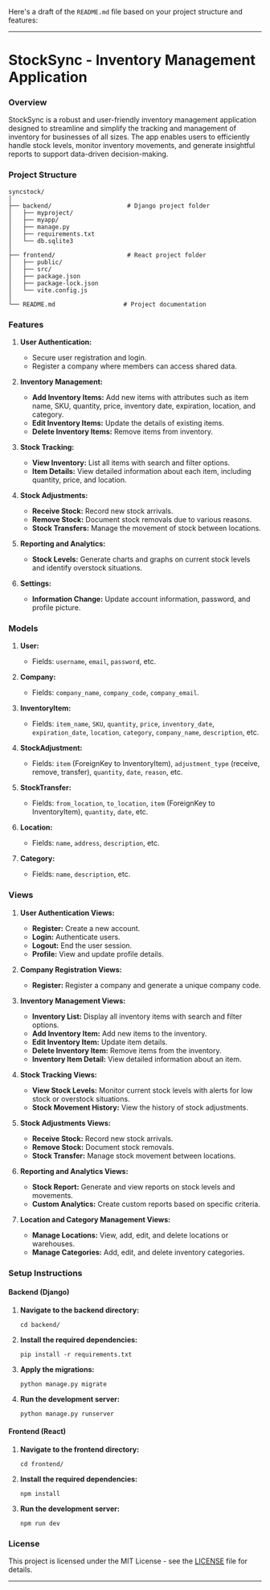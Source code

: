 Here's a draft of the `README.md` file based on your project structure and features:

---

# **StockSync - Inventory Management Application**

### **Overview**
StockSync is a robust and user-friendly inventory management application designed to streamline and simplify the tracking and management of inventory for businesses of all sizes. The app enables users to efficiently handle stock levels, monitor inventory movements, and generate insightful reports to support data-driven decision-making.

### **Project Structure**

```
syncstock/
│
├── backend/                     # Django project folder
│   ├── myproject/
│   ├── myapp/
│   ├── manage.py
│   ├── requirements.txt
│   └── db.sqlite3
│
├── frontend/                    # React project folder
│   ├── public/
│   ├── src/
│   ├── package.json
│   ├── package-lock.json
│   └── vite.config.js
│
└── README.md                   # Project documentation
```

### **Features**

1. **User Authentication:**
   - Secure user registration and login.
   - Register a company where members can access shared data.

2. **Inventory Management:**
   - **Add Inventory Items:** Add new items with attributes such as item name, SKU, quantity, price, inventory date, expiration, location, and category.
   - **Edit Inventory Items:** Update the details of existing items.
   - **Delete Inventory Items:** Remove items from inventory.

3. **Stock Tracking:**
   - **View Inventory:** List all items with search and filter options.
   - **Item Details:** View detailed information about each item, including quantity, price, and location.

4. **Stock Adjustments:**
   - **Receive Stock:** Record new stock arrivals.
   - **Remove Stock:** Document stock removals due to various reasons.
   - **Stock Transfers:** Manage the movement of stock between locations.

5. **Reporting and Analytics:**
   - **Stock Levels:** Generate charts and graphs on current stock levels and identify overstock situations.

6. **Settings:**
   - **Information Change:** Update account information, password, and profile picture.

### **Models**

1. **User:**
   - Fields: `username`, `email`, `password`, etc.

2. **Company:**
   - Fields: `company_name`, `company_code`, `company_email`.

3. **InventoryItem:**
   - Fields: `item_name`, `SKU`, `quantity`, `price`, `inventory_date`, `expiration_date`, `location`, `category`, `company_name`, `description`, etc.

4. **StockAdjustment:**
   - Fields: `item` (ForeignKey to InventoryItem), `adjustment_type` (receive, remove, transfer), `quantity`, `date`, `reason`, etc.

5. **StockTransfer:**
   - Fields: `from_location`, `to_location`, `item` (ForeignKey to InventoryItem), `quantity`, `date`, etc.

6. **Location:**
   - Fields: `name`, `address`, `description`, etc.

7. **Category:**
   - Fields: `name`, `description`, etc.

### **Views**

1. **User Authentication Views:**
   - **Register:** Create a new account.
   - **Login:** Authenticate users.
   - **Logout:** End the user session.
   - **Profile:** View and update profile details.

2. **Company Registration Views:**
   - **Register:** Register a company and generate a unique company code.

3. **Inventory Management Views:**
   - **Inventory List:** Display all inventory items with search and filter options.
   - **Add Inventory Item:** Add new items to the inventory.
   - **Edit Inventory Item:** Update item details.
   - **Delete Inventory Item:** Remove items from the inventory.
   - **Inventory Item Detail:** View detailed information about an item.

4. **Stock Tracking Views:**
   - **View Stock Levels:** Monitor current stock levels with alerts for low stock or overstock situations.
   - **Stock Movement History:** View the history of stock adjustments.

5. **Stock Adjustments Views:**
   - **Receive Stock:** Record new stock arrivals.
   - **Remove Stock:** Document stock removals.
   - **Stock Transfer:** Manage stock movement between locations.

6. **Reporting and Analytics Views:**
   - **Stock Report:** Generate and view reports on stock levels and movements.
   - **Custom Analytics:** Create custom reports based on specific criteria.

7. **Location and Category Management Views:**
   - **Manage Locations:** View, add, edit, and delete locations or warehouses.
   - **Manage Categories:** Add, edit, and delete inventory categories.

### **Setup Instructions**

#### **Backend (Django)**

1. **Navigate to the backend directory:**
   ```
   cd backend/
   ```

2. **Install the required dependencies:**
   ```
   pip install -r requirements.txt
   ```

3. **Apply the migrations:**
   ```
   python manage.py migrate
   ```

4. **Run the development server:**
   ```
   python manage.py runserver
   ```

#### **Frontend (React)**

1. **Navigate to the frontend directory:**
   ```
   cd frontend/
   ```

2. **Install the required dependencies:**
   ```
   npm install
   ```

3. **Run the development server:**
   ```
   npm run dev
   ```

### **License**
This project is licensed under the MIT License - see the [LICENSE](LICENSE) file for details.

---
